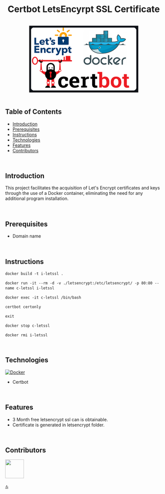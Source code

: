 <h1 align="center">Certbot LetsEncyrpt SSL Certificate</h1> 

<br>

<div align="center">
    <img width=350 src="src/banner.png">
</div>

<br/>

## Table of Contents

- [Introduction](#introduction)
- [Prerequisites](#prerequisites)
- [Instructions](#instructions)
- [Technologies](#technologies)
- [Features](#features)
- [Contributors](#contributors)

<br/>

## Introduction

This project facilitates the acquisition of Let's Encrypt certificates and keys through the use of a Docker container, eliminating the need for any additional program installation.

<br/>

## Prerequisites

* Domain name

<br/>

## Instructions

```
docker build -t i-letssl .
```

```
docker run -it --rm -d -v ./letsencrypt:/etc/letsencrypt/ -p 80:80 --name c-letssl i-letssl 
```

```
docker exec -it c-letssl /bin/bash
```

```
certbot certonly
```

```
exit
```

```
docker stop c-letssl
```

```
docker rmi i-letssl
```

<br/>

## Technologies

[![Docker](https://img.shields.io/badge/docker-%230db7ed.svg?style=for-the-badge&logo=docker&logoColor=white)](https://www.docker.com/)

* Certbot

<br/>

## Features

* 3 Month free letsencrypt ssl can is obtainable.
* Certificate is generated in letsencrypt folder.

<br/>

## Contributors

<a href="https://github.com/ahmettoguz" target="_blank"><img width=60 height=60 src="https://avatars.githubusercontent.com/u/101711642?v=4"></a>

[🔝](#certbot-letsencyrpt-ssl-certificate)
